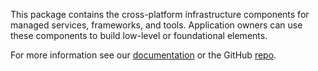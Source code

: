 ﻿This package contains the cross-platform infrastructure components for managed services, frameworks, and tools. Application owners can use these components to build low-level or foundational elements.

For more information see our [documentation](https://docs.perpetualintelligence.com/articles/protocols/intro.html) or the GitHub [repo](https://github.com/perpetualintelligence/protocols).
